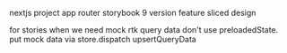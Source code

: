 nextjs project
app router
storybook 9 version
feature sliced design


for stories when we need mock rtk query data don't use preloadedState.
put mock data via store.dispatch upsertQueryData
